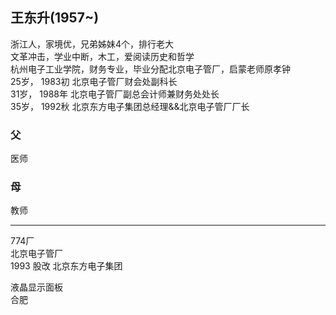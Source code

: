 ## 王东升(1957~)
浙江人，家境优，兄弟姊妹4个，排行老大   
文革冲击，学业中断，木工，爱阅读历史和哲学    
杭州电子工业学院，财务专业，毕业分配北京电子管厂，启蒙老师原孝钟   
25岁， 1983初  北京电子管厂财会处副科长     
31岁， 1988年  北京电子管厂副总会计师兼财务处处长     
35岁， 1992秋  北京东方电子集团总经理&&北京电子管厂厂长     
### 父
医师
### 母
教师
___


774厂    
北京电子管厂  
1993 股改   北京东方电子集团    

   
液晶显示面板    
合肥    
